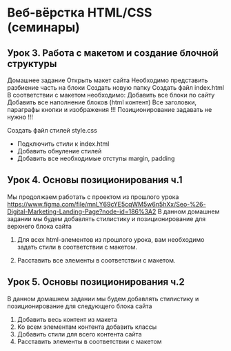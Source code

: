 # Веб-вёрстка HTML/CSS (семинары)
## Урок 3. Работа с макетом и создание блочной структуры
Домашнее задание
Открыть макет сайта
Необходимо представить разбиение часть на блоки
Создать новую папку
Создать файл index.html
В соответствии с макетом необходимо:
Добавить все блоки по сайту
Добавить все наполнение блоков (html контент)
Все заголовки, параграфы кнопки и изображения
!!! Позиционирование задавать не нужно !!!

Создать файл стилей style.css

* Подключить стили к index.html
* Добавить обнуление стилей
* Добавить все необходимые отступы margin, padding

## Урок 4. Основы позиционирования ч.1
Мы продолжаем работать с проектом из прошлого урока https://www.figma.com/file/mnLY69cYE5cqWM5w6n5hXx/Seo-%26-Digital-Marketing-Landing-Page?node-id=186%3A2
В данном домашнем задании мы будем добавлять стилистику и позиционирование для верхнего блока сайта

1. Для всех html-элементов из прошлого урока, вам необходимо задать стили в соответствии с макетом.

2. Расставить все элементы в соответствии с макетом.

## Урок 5. Основы позиционирования ч.2
В данном домашнем задании мы будем добавлять стилистику и позиционирование для следующего блока сайта
1. Добавить весь контент из макета
2. Ко всем элементам контента добавить классы
3. Добавить стили для всего контента сайта
4. Расставить элементы в соответствии с макетом